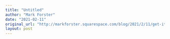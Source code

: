 ```yaml
---
title: "Untitled"
author: "Mark Forster"
date: "2021-02-11"
original_url: "http://markforster.squarespace.com/blog/2021/2/11/get-it-right-and-keep-it-right-revised-instructions.html"
layout: post
---
```

